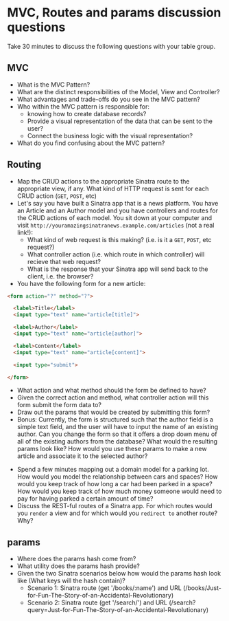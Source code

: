 # MVC, Routes and params discussion questions

Take 30 minutes to discuss the following questions with your table group.

## MVC

* What is the MVC Pattern?
* What are the distinct responsibilities of the Model, View and Controller?
* What advantages and trade-offs do you see in the MVC pattern?
* Who within the MVC pattern is responsible for:
  - knowing how to create database records?
  - Provide a visual representation of the data that can be sent to the user?
  - Connect the business logic with the visual representation?
* What do you find confusing about the MVC pattern?

## Routing

* Map the CRUD actions to the appropriate Sinatra route to the appropriate view, if any. What kind of HTTP request is sent for each CRUD action (`GET`, `POST`, etc)
* Let's say you have built a Sinatra app that is a news platform. You have an Article and an Author model and you have controllers and routes for the CRUD actions of each model. You sit down at your computer and visit `http://youramazingsinatranews.example.com/articles` (not a real link!):
  - What kind of web request is this making? (i.e. is it a `GET`, `POST`, etc request?)
  - What controller action (i.e. which route in which controller) will recieve that web request?
  - What is the response that your Sinatra app will send back to the client, i.e. the browser?
* You have the following form for a new article:

```html
<form action="?" method="?">

  <label>Title</label>
  <input type="text" name="article[title]">

  <label>Author</label>
  <input type="text" name="article[author]">

  <label>Content</label>
  <input type="text" name="article[content]">

  <input type="submit">

</form>
```

  - What action and what method should the form be defined to have?
  - Given the correct action and method, what controller action will this form submit the form data to?
  - Draw out the params that would be created by submitting this form?
  - Bonus: Currently, the form is structured such that the author field is a simple text field, and the user will have to input the name of an existing author. Can you change the form so that it offers a drop down menu of all of the existing authors from the database? What would the resulting params look like? How would you use these params to make a new article and associate it to the selected author?
* Spend a few minutes mapping out a domain model for a parking lot. How would you model the relationship between cars and spaces? How would you keep track of how long a car had been parked in a space? How would you keep track of how much money someone would need to pay for having parked a certain amount of time?
* Discuss the REST-ful routes of a Sinatra app. For which routes would you `render` a view and for which would you `redirect to` another route? Why?

## params

* Where does the params hash come from?
* What utility does the params hash provide?
* Given the two Sinatra scenarios below how would the params hash look like (What keys will the hash contain)?
  - Scenario 1: Sinatra route (get '/books/:name') and URL (/books/Just-for-Fun-The-Story-of-an-Accidental-Revolutionary)
  - Scenario 2: Sinatra route (get '/search/') and URL (/search?query=Just-for-Fun-The-Story-of-an-Accidental-Revolutionary)
